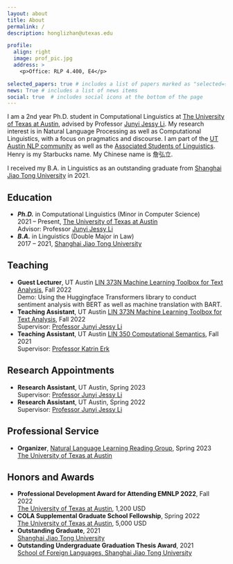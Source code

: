 ```yaml
---
layout: about
title: About
permalink: /
description: honglizhan@utexas.edu

profile:
  align: right
  image: prof_pic.jpg
  address: >
    <p>Office: RLP 4.400, E4</p>

selected_papers: true # includes a list of papers marked as "selected={true}"
news: True # includes a list of news items
social: true  # includes social icons at the bottom of the page
---
```


I am a 2nd year Ph.D. student in Computational Linguistics at <a href="https://www.utexas.edu/">The University of Texas at Austin</a>, advised by Professor <a href="https://jessyli.com/">Junyi Jessy Li</a>. My research interest is in Natural Language Processing as well as Computational Linguistics, with a focus on pragmatics and discourse. I am part of the <a href="https://www.nlp.utexas.edu/">UT Austin NLP community</a> as well as the <a href="https://asol.ling.utexas.edu/">Associated Students of Linguistics</a>. Henry is my Starbucks name. My Chinese name is 詹弘立.

I received my B.A. in Linguistics as an outstanding graduate from <a href="https://en.sjtu.edu.cn/">Shanghai Jiao Tong University</a> in 2021.

<h2>Education</h2>

<ul>
    <li><b><i>Ph.D.</i></b> in Computational Linguistics (Minor in Computer Science)</li>
    2021 &#8211; Present, <a href="https://www.utexas.edu/">The University of Texas at Austin</a>
    <br>Advisor: Professor <a href="https://jessyli.com/">Junyi Jessy Li</a>
    <li><b><i>B.A.</i></b> in Linguistics (Double Major in Law)</li>
    2017 &#8211; 2021, <a href="https://en.sjtu.edu.cn/">Shanghai Jiao Tong University</a>
</ul>

<!--- BREAK -->
<h2>Teaching</h2>

<ul>
   <li><b>Guest Lecturer</b>, UT Austin <a href="https://jessyli.com/courses/lin373n_f22">LIN 373N Machine Learning Toolbox for Text Analysis</a>, Fall 2022</li>
   Demo: Using the Huggingface Transformers library to conduct sentiment analysis with BERT as well as machine translation with BART.
   <li><b>Teaching Assistant</b>, UT Austin <a href="https://jessyli.com/courses/lin373n_f22">LIN 373N Machine Learning Toolbox for Text Analysis</a>, Fall 2022</li>
   Supervisor: <a href="https://jessyli.com/">Professor Junyi Jessy Li</a>
   <li><b>Teaching Assistant</b>, UT Austin <a href="https://www.katrinerk.com/courses/lin350-computational-semantics">LIN 350 Computational Semantics</a>, Fall 2021</li>
   Supervisor: <a href="https://www.katrinerk.com/">Professor Katrin Erk</a>
</ul>

<!--- BREAK -->
<h2>Research Appointments</h2>

<ul>
   <li><b>Research Assistant</b>, UT Austin, Spring 2023</li>
   Supervisor: <a href="https://jessyli.com/">Professor Junyi Jessy Li</a>
   <li><b>Research Assistant</b>, UT Austin, Spring 2022</li>
   Supervisor: <a href="https://jessyli.com/">Professor Junyi Jessy Li</a>
</ul>

<!--- BREAK -->
<h2>Professional Service</h2>

<ul>
   <li><b>Organizer</b>, <a href="https://honglizhan.github.io/NLL/">Natural Language Learning Reading Group</a>, Spring 2023</li>
   <a href="https://www.utexas.edu/">The University of Texas at Austin</a>
</ul>

<!--- BREAK -->
<h2>Honors and Awards</h2>

<ul>
   <li><b>Professional Development Award for Attending EMNLP 2022</b>, Fall 2022</li>
   <a href="https://www.utexas.edu/">The University of Texas at Austin</a>, 1,200 USD
   <li><b>COLA Supplemental Graduate School Fellowship</b>, Spring 2022</li>
   <a href="https://www.utexas.edu/">The University of Texas at Austin</a>, 5,000 USD
   <li><b>Outstanding Graduate</b>, 2021</li>
   <a href="https://en.sjtu.edu.cn/">Shanghai Jiao Tong University</a>
   <li><b>Outstanding Undergraduate Graduation Thesis Award</b>, 2021</li>
   <a href="https://sfl.sjtu.edu.cn/en/">School of Foreign Languages, Shanghai Jiao Tong University</a>
</ul>
